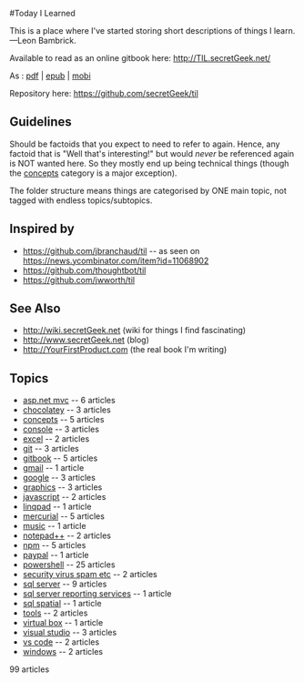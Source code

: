 #Today I Learned

This is a place where I've started storing short descriptions of things I learn.
<br />&mdash;Leon Bambrick.

Available to read as an online gitbook here: http://TIL.secretGeek.net/

As : [pdf](https://www.gitbook.com/download/pdf/book/secretgeek/til) |  [epub](https://www.gitbook.com/download/epub/book/secretgeek/til) | [mobi](https://www.gitbook.com/download/mobi/book/secretgeek/til)

Repository here: https://github.com/secretGeek/til

## Guidelines

Should be factoids that you expect to need to refer to again. Hence, any factoid that is "Well that's interesting!" but would *never* be referenced again is NOT wanted here. So they mostly end up being technical things (though the [concepts](concepts/01_summary.md) category is a major exception).

The folder structure means things are categorised by ONE main topic, not tagged with endless topics/subtopics.

## Inspired by

 * https://github.com/jbranchaud/til -- as seen on https://news.ycombinator.com/item?id=11068902
 * https://github.com/thoughtbot/til
 * https://github.com/jwworth/til

## See Also

 * http://wiki.secretGeek.net (wiki for things I find fascinating)
 * http://www.secretGeek.net (blog)
 * http://YourFirstProduct.com (the real book I'm writing)




## Topics

 * [asp.net mvc](asp.net_mvc/01_summary.md) -- 6 articles
 * [chocolatey](chocolatey/01_summary.md) -- 3 articles
 * [concepts](concepts/01_summary.md) -- 5 articles
 * [console](console/01_summary.md) -- 3 articles
 * [excel](excel/01_summary.md) -- 2 articles
 * [git](git/01_summary.md) -- 3 articles
 * [gitbook](gitbook/01_summary.md) -- 5 articles
 * [gmail](gmail/01_summary.md) -- 1 article
 * [google](google/01_summary.md) -- 3 articles
 * [graphics](graphics/01_summary.md) -- 3 articles
 * [javascript](javascript/01_summary.md) -- 2 articles
 * [linqpad](linqpad/01_summary.md) -- 1 article
 * [mercurial](mercurial/01_summary.md) -- 5 articles
 * [music](music/01_summary.md) -- 1 article
 * [notepad++](notepad++/01_summary.md) -- 2 articles
 * [npm](npm/01_summary.md) -- 5 articles
 * [paypal](paypal/01_summary.md) -- 1 article
 * [powershell](powershell/01_summary.md) -- 25 articles
 * [security virus spam etc](security_virus_spam_etc/01_summary.md) -- 2 articles
 * [sql server](sql_server/01_summary.md) -- 9 articles
 * [sql server reporting services](sql_server_reporting_services/01_summary.md) -- 1 article
 * [sql spatial](sql_spatial/01_summary.md) -- 1 article
 * [tools](tools/01_summary.md) -- 2 articles
 * [virtual box](virtual_box/01_summary.md) -- 1 article
 * [visual studio](visual_studio/01_summary.md) -- 3 articles
 * [vs code](vs_code/01_summary.md) -- 2 articles
 * [windows](windows/01_summary.md) -- 2 articles

99 articles
